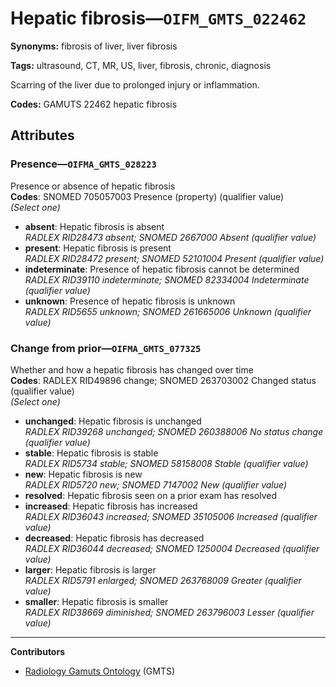 # Hepatic fibrosis—`OIFM_GMTS_022462`

**Synonyms:** fibrosis of liver, liver fibrosis

**Tags:** ultrasound, CT, MR, US, liver, fibrosis, chronic, diagnosis

Scarring of the liver due to prolonged injury or inflammation.

**Codes:** GAMUTS 22462 hepatic fibrosis

## Attributes

### Presence—`OIFMA_GMTS_028223`

Presence or absence of hepatic fibrosis  
**Codes**: SNOMED 705057003 Presence (property) (qualifier value)  
*(Select one)*

- **absent**: Hepatic fibrosis is absent  
_RADLEX RID28473 absent; SNOMED 2667000 Absent (qualifier value)_
- **present**: Hepatic fibrosis is present  
_RADLEX RID28472 present; SNOMED 52101004 Present (qualifier value)_
- **indeterminate**: Presence of hepatic fibrosis cannot be determined  
_RADLEX RID39110 indeterminate; SNOMED 82334004 Indeterminate (qualifier value)_
- **unknown**: Presence of hepatic fibrosis is unknown  
_RADLEX RID5655 unknown; SNOMED 261665006 Unknown (qualifier value)_

### Change from prior—`OIFMA_GMTS_077325`

Whether and how a hepatic fibrosis has changed over time  
**Codes**: RADLEX RID49896 change; SNOMED 263703002 Changed status (qualifier value)  
*(Select one)*

- **unchanged**: Hepatic fibrosis is unchanged  
_RADLEX RID39268 unchanged; SNOMED 260388006 No status change (qualifier value)_
- **stable**: Hepatic fibrosis is stable  
_RADLEX RID5734 stable; SNOMED 58158008 Stable (qualifier value)_
- **new**: Hepatic fibrosis is new  
_RADLEX RID5720 new; SNOMED 7147002 New (qualifier value)_
- **resolved**: Hepatic fibrosis seen on a prior exam has resolved  
- **increased**: Hepatic fibrosis has increased  
_RADLEX RID36043 increased; SNOMED 35105006 Increased (qualifier value)_
- **decreased**: Hepatic fibrosis has decreased  
_RADLEX RID36044 decreased; SNOMED 1250004 Decreased (qualifier value)_
- **larger**: Hepatic fibrosis is larger  
_RADLEX RID5791 enlarged; SNOMED 263768009 Greater (qualifier value)_
- **smaller**: Hepatic fibrosis is smaller  
_RADLEX RID38669 diminished; SNOMED 263796003 Lesser (qualifier value)_

---

**Contributors**

- [Radiology Gamuts Ontology](https://gamuts.net/) (GMTS)